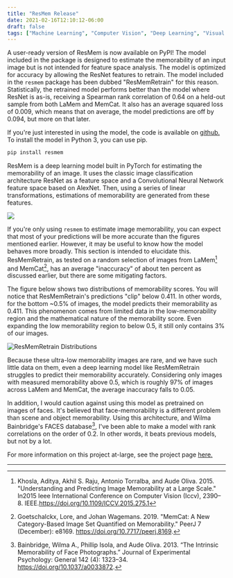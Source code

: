 ```yaml
---
title: "ResMem Release"
date: 2021-02-16T12:10:12-06:00
draft: false
tags: ["Machine Learning", "Computer Vision", "Deep Learning", "Visual Memory"]
---
```


A user-ready version of ResMem is now available on PyPI! The model included in the package is designed to estimate the memorability of an input image but is not intended for feature space analysis. The model is optimized for accuracy by allowing the ResNet features to retrain. The model included in the `resmem` package has been dubbed "ResMemRetrain" for this reason. Statistically, the retrained model performs better than the model where ResNet is as-is, receiving a Spearman rank correlation of 0.64 on a held-out sample from both LaMem and MemCat. It also has an average squared loss of 0.009, which means that on average, the model predictions are off by 0.094, but more on that later.

If you're just interested in using the model, the code is available on [github.](https://github.com/Brain-Bridge-Lab/resmem) To install the model in Python 3, you can use pip.

```python
pip install resmem
```

ResMem is a deep learning model built in PyTorch for estimating the memorability of an image. It uses the classic image classification architecture ResNet as a feature space and a Convolutional Neural Network feature space based on AlexNet. Then, using a series of linear transformations, estimations of memorability are generated from these features.

<img class='dm-safe-img' src='/media/memnet/ResMem.png'>

If you're only using `resmem` to estimate image memorability, you can expect that most of your predictions will be more accurate than the figures mentioned earlier. However, it may be useful to know how the model behaves more broadly. This section is intended to elucidate this. ResMemRetrain, as tested on a random selection of images from LaMem[^1] and MemCat[^2], has an average "inaccuracy" of about ten percent as discussed earlier, but there are some mitigating factors.

The figure below shows two distributions of memorability scores. You will notice that ResMemRetrain's predictions "clip" below 0.411. In other words, for the bottom ~0.5% of images, the model predicts their memorability as 0.411. This phenomenon comes from limited data in the low-memorability region and the mathematical nature of the memorability score. Even expanding the low memorability region to below 0.5, it still only contains 3% of our images.

![ResMemRetrain Distributions](../../media/memnet/restest.png)

Because these ultra-low memorability images are rare, and we have such little data on them, even a deep learning model like ResMemRetrain struggles to predict their memorability accurately. Considering only images with measured memorability above 0.5, which is roughly 97% of images across LaMem and MemCat, the average inaccuracy falls to 0.05.

In addition, I would caution against using this model as pretrained on images of faces. It's believed that face-memorability is a different problem than scene and object memorability. Using this architecture, and Wilma Bainbridge's FACES database[^3], I've been able to make a model with rank correlations on the order of 0.2. In other words, it beats previous models, but not by a lot.

For more information on this project at-large, see the project page [here.](https://coen.needell.co/projects/memnet/)

---
[^1]: Khosla, Aditya, Akhil S. Raju, Antonio Torralba, and Aude Oliva.  2015. "Understanding and Predicting Image Memorability at a Large Scale." In2015 Ieee International Conference on Computer Vision (Iccv), 2390–8. IEEE.https://doi.org/10.1109/ICCV.2015.275.1

[^2]: Goetschalckx, Lore, and Johan Wagemans. 2019. "MemCat: A New Category-Based Image Set Quantified on Memorability." PeerJ 7 (December): e8169. https://doi.org/10.7717/peerj.8169.

[^3]: Bainbridge, Wilma A., Phillip Isola, and Aude Oliva. 2013. “The Intrinsic Memorability of Face Photographs.” Journal of Experimental Psychology: General 142 (4): 1323–34. https://doi.org/10.1037/a0033872.
